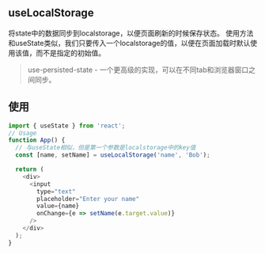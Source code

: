 ## useLocalStorage

将state中的数据同步到localstorage，以便页面刷新的时候保存状态。
使用方法和useState类似，我们只要传入一个localstorage的值，以便在页面加载时默认使用该值，而不是指定的初始值。

> use-persisted-state - 一个更高级的实现，可以在不同tab和浏览器窗口之间同步。

## 使用
```javascript
import { useState } from 'react';
// Usage
function App() {
  // 与useState相似，但是第一个参数是localstorage中的key值
  const [name, setName] = useLocalStorage('name', 'Bob');

  return (
    <div>
      <input
        type="text"
        placeholder="Enter your name"
        value={name}
        onChange={e => setName(e.target.value)}
      />
    </div>
  );
}
```